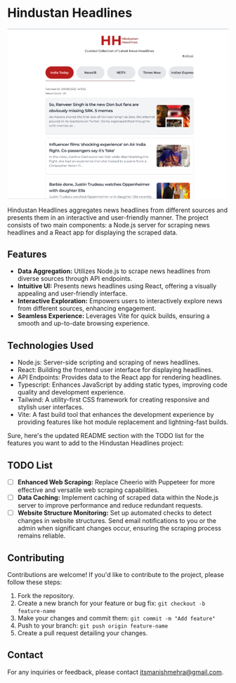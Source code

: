 # Hindustan Headlines

![Hindustan Headlines](./client/public/hindustan-headlines-img.png)

Hindustan Headlines aggregates news headlines from different sources and presents them in an interactive and user-friendly manner. The project consists of two main components: a Node.js server for scraping news headlines and a React app for displaying the scraped data.

## Features

- **Data Aggregation:** Utilizes Node.js to scrape news headlines from diverse sources through API endpoints.
- **Intuitive UI:** Presents news headlines using React, offering a visually appealing and user-friendly interface.
- **Interactive Exploration:** Empowers users to interactively explore news from different sources, enhancing engagement.
- **Seamless Experience:** Leverages Vite for quick builds, ensuring a smooth and up-to-date browsing experience.
  
## Technologies Used

- Node.js: Server-side scripting and scraping of news headlines.
- React: Building the frontend user interface for displaying headlines.
- API Endpoints: Provides data to the React app for rendering headlines.
- Typescript: Enhances JavaScript by adding static types, improving code quality and development experience.
- Tailwind: A utility-first CSS framework for creating responsive and stylish user interfaces.
- Vite: A fast build tool that enhances the development experience by providing features like hot module replacement and lightning-fast builds.

Sure, here's the updated README section with the TODO list for the features you want to add to the Hindustan Headlines project:

## TODO List

- [ ] **Enhanced Web Scraping:** Replace Cheerio with Puppeteer for more effective and versatile web scraping capabilities.
- [ ] **Data Caching:** Implement caching of scraped data within the Node.js server to improve performance and reduce redundant requests.
- [ ] **Website Structure Monitoring:** Set up automated checks to detect changes in website structures. Send email notifications to you or the admin when significant changes occur, ensuring the scraping process remains reliable.

## Contributing

Contributions are welcome! If you'd like to contribute to the project, please follow these steps:

1. Fork the repository.
2. Create a new branch for your feature or bug fix: `git checkout -b feature-name`
3. Make your changes and commit them: `git commit -m "Add feature"`
4. Push to your branch: `git push origin feature-name`
5. Create a pull request detailing your changes.

## Contact
For any inquiries or feedback, please contact itsmanishmehra@gmail.com.